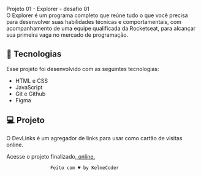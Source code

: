 Projeto 01 - Explorer - desafio 01 <br>
O Explorer é um programa completo que reúne tudo o que você precisa para desenvolver suas habilidades técnicas e comportamentais, com acompanhamento de uma equipe qualificada da Rocketseat, para alcançar sua primeira vaga no mercado de programação.


## 🚀 Tecnologias

Esse projeto foi desenvolvido com as seguintes tecnologias:

- HTML e CSS
- JavaScript
- Git e Github
- Figma

## 💻 Projeto

O DevLinks é um agregador de links para usar como cartão de visitas online.

Acesse o projeto finalizado,<a href="https://KelmeCoder.github.io/Pagina1-RocketSeatt" target="blank"> online.</a>

                    Feito com ♥ by KelmeCoder

